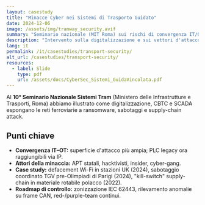 ```yaml
---
layout: casestudy
title: "Minacce Cyber nei Sistemi di Trasporto Guidato"
date: 2024-12-06
image: /assets/img/tramway_security.avif
summary: "Seminario nazionale (MIT Roma) sui rischi di convergenza IT/OT in reti tranviarie e metropolitane."
description: "Intervento sulla digitalizzazione e sui vettori d'attacco nei sistemi ferroviari intelligenti al MIT di Roma."
lang: it
permalink: /it/casestudies/transport-security/
alt_url: /casestudies/transport-security/
resources:
  - label: Slide
    type: pdf
    url: /assets/docs/CyberSec_Sistemi_GuidaVincolata.pdf
---
```


Al **10° Seminario Nazionale Sistemi Tram** (Ministero delle Infrastrutture e Trasporti, Roma) abbiamo illustrato come digitalizzazione, CBTC e SCADA espongano le reti ferroviarie a ransomware, sabotaggi e supply-chain attack.

## Punti chiave

* **Convergenza IT–OT:** superficie d'attacco più ampia; PLC legacy ora raggiungibili via IP.
* **Attori della minaccia:** APT statali, hacktivisti, insider, cyber-gang.
* **Case study:** defacement Wi-Fi in stazioni UK (2024), sabotaggio coordinato TGV pre-Olimpiadi di Parigi (2024), "kill-switch" supply-chain in materiale rotabile polacco (2022).
* **Roadmap di controllo:** zonizzazione IEC 62443, rilevamento anomalie su frame CAN, red-/purple-team continui.
